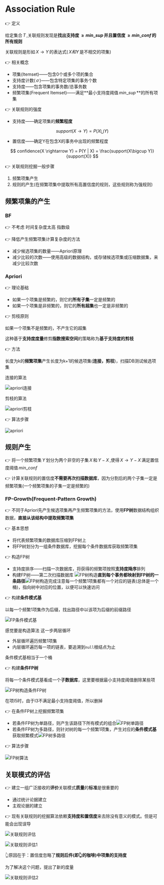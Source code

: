 # Association Rule

👉 定义

给定集合$\,T\,$,关联规则发现是**找出支持度$\,\geq min\_sup\,$并且置信度$\,\geq min\_conf\,$的所有规则**

关联规则是形如$\,X \rightarrow Y\,$的表达式($\,X和Y\,$是不相交的项集)

👉 相关概念

- 项集(Itemset)——包含0个或多个项的集合
- 支持度计数($\,\sigma\,$)——包含特定项集的事务个数
- 支持度——包含项集的事务数/总事务数
- 频繁项集(Frequent Itemset)——满足**最小支持度阈值$\,min\_sup\,$**的所有项集

👉 关联规则的强度

- 支持度——确定项集的**频繁程度**

$$
    support(X \rightarrow Y) = P(X \bigcup Y)
$$

- 置信度——确定Y在包含X的事务中出现的频繁程度

$$
    confidence(X \rightarrow Y) = P(Y | X) = \frac{support(X\bigcup Y)}{support(X)}
$$

👉 关联规则挖掘一般步骤

1. 频繁项集产生
2. 规则的产生(在频繁项集中提取所有高置信度的规则，这些规则称为强规则)

## 频繁项集的产生

### BF

👉 不考虑 时间复杂度太高 指数级

👉 降低产生频繁项集计算复杂度的方法

- 减少候选项集的数量——Apriori原理
- 减少比较的次数——使用高级的数据结构，或存储候选项集或压缩数据集，来减少比较次数

### Apriori

👉 理论基础

- 如果一个项集是频繁的，则它的**所有子集**一定是频繁的
- 如果一个项集是非频繁的，则它的**所有超集**也一定是非频繁的

👉 剪枝原则

如果一个项集不是频繁的，不产生它的超集

这种基于**支持度度量**修剪**指数搜索空间**的策略称为**基于支持度的剪枝**

👉 方法

长度为k的**频繁项集**产生长度为k+1的候选项集(**连接，剪枝**)，扫描DB测试候选项集

连接的算法

![apriori连接](Captures/apriori连接.PNG "apriori连接")

剪枝的算法

![apriori剪枝](Captures/apriori剪枝.PNG "apriori剪枝")

👉 算法步骤

![apriori](Captures/apriori.PNG "apriori")

## 规则产生

👉 将一个频繁项集$\,Y\,$划分为两个非空的子集$\,X\,$和$\,Y-X\,$,使得$\,X \rightarrow Y-X\,$满足置信度阈值$\,min\_conf\,$

👉 计算关联规则的置信度**不需要再次扫描数据库**，因为分割后的两个子集一定是频繁项集(一个频繁项集的子集一定是频繁的)

### FP-Growth(Frequent-Pattern Growth)

👉 不同于Apriori先产生候选项集再产生频繁项集的方法，使用**FP树**数据结构组织数据，**直接从该结构中提取频繁项集**

👉 基本思想

- 将代表频繁项集的数据库压缩到FP树上
- 将FP树划分为一组条件数据库，挖掘每个条件数据库获取频繁项集

👉 构造FP树

- 支持度排序——扫描一次数据库，将获得的频繁项按照**支持度降序**排列
- 构建FP树——第二次扫描数据库 ![FP树构造](Captures/FP树构造.PNG "FP树构造")**直到每个事务都映射到FP树的一条路径**![FP树构造完成](Captures/FP树构造完成.PNG "FP树构造完成")注意每一个频繁1项集都有一个对应的链表(总体是一个桶)，指向树中对应的位置，以便可以快速访问

👉 构建**条件模式基**

以每一个频繁1项集作为后缀，找出路径中以该项为后缀的前缀路径

![FP条件模式基](Captures/FP条件模式基.PNG "FP条件模式基")

感觉要是构造算法 这一步两层循环

- 外层循环遍历频繁1项集
- 内层循环遍历每一项的链表，要追溯到``null``根结点为止

条件模式基相当于一个桶

👉 构建**条件FP树**

将每一个条件模式基看成一个**子数据库**，这里要根据最小支持度阈值删除某些项

![FP树构造条件FP树](Captures/FP树构造条件FP树.PNG "FP树构造条件FP树")

在项I5时，由于I3不满足最小支持度阈值，所以删掉

👉 在条件FP树上挖掘频繁项集

- 若条件FP树为单路径，则产生该路径下所有模式的组合![FP树单路径](Captures/FP树单路径.PNG "FP树单路径")
- 若条件FP树为多路径，则针对树的每一个频繁1项集，产生对应的**条件模式基**获取频繁模式![FP树多路径](Captures/FP树多路径.PNG "FP树多路径")

👉 算法步骤

![FP树算法](Captures/FP树算法.PNG "FP树算法")

## 关联模式的评估

👉 建立一组广泛接收的**评价**关联模式**质量**的**标准**是很重要的

- 通过统计论据建立
- 主观论据的建立

👉 现有关联规则的挖掘算法依赖**支持度和置信度**来去除没有意义的模式。但是可能会出现误导

![关联规则评估](Captures/关联规则评估.PNG "关联规则评估")

![关联规则评估1](Captures/关联规则评估1.PNG "关联规则评估1")

👆原因在于：置信度忽略了**规则后件(即👆的咖啡)中项集的支持度**

为了解决这个问题，提出了新的度量

![关联规则评估2](Captures/关联规则评估2.PNG "关联规则评估2")